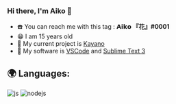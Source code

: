 ### Hi there, I'm Aiko 👋

- ☎️ You can reach me with this tag : **𝗔𝗶𝗸𝗼 『花』#0001**
- 😁 I am 15 years old
- 🏮 My current project is [Kayano](https://discord.gg/KthHn6PQRv)
- 💾 My software is [VSCode](https://code.visualstudio.com/) and [Sublime Text 3](https://www.sublimetext.com/)

## 🌍 Languages:
  <p>
    <img alt="js" src="https://img.shields.io/badge/-Javascript-FFEE00?style=flat-square&logo=javascript&logoColor=black" />
    <img alt="nodejs" src="https://img.shields.io/badge/-NodeJS-43853D?style=flat-square&logo=Node.js&logoColor=white" />
  </p>
